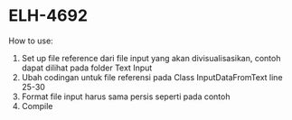 # ELH-4692

How to use:
  1. Set up file reference dari file input yang akan divisualisasikan, contoh dapat dilihat pada folder Text Input
  2. Ubah codingan untuk file referensi pada Class InputDataFromText line 25-30
  3. Format file input harus sama persis seperti pada contoh
  4. Compile
